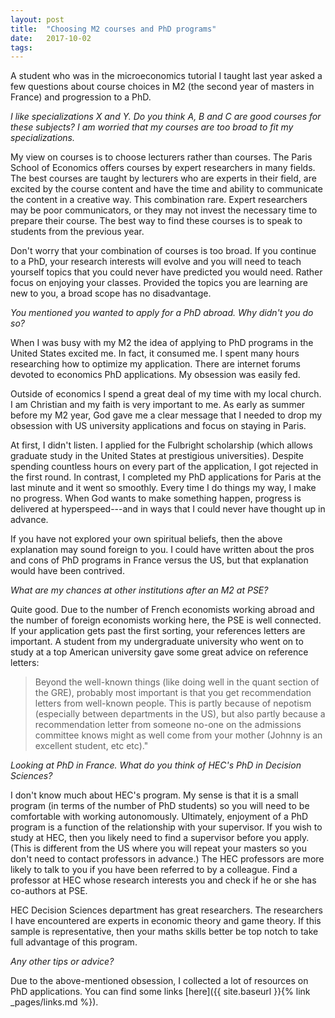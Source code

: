 ```yaml
---
layout: post
title:  "Choosing M2 courses and PhD programs"
date:   2017-10-02
tags:
---
```


A student who was in the microeconomics tutorial I taught last year asked a few questions about course choices in M2 (the second year of masters in France) and progression to a PhD.

*I like specializations X and Y. Do you think A, B and C are good courses for these subjects? I am worried that my courses are too broad to fit my specializations.*

My view on courses is to choose lecturers rather than courses. The Paris School of Economics offers courses by expert researchers in many fields. The best courses are taught by lecturers who are experts in their field, are excited by the course content and have the time and ability to communicate the content in a creative way. This combination rare. Expert researchers may be poor communicators, or they may not invest the necessary time to prepare their course. The best way to find these courses is to speak to students from the previous year.

Don't worry that your combination of courses is too broad. If you continue to a PhD, your research interests will evolve and you will need to teach yourself topics that you could never have predicted you would need. Rather focus on enjoying your classes. Provided the topics you are learning are new to you, a broad scope has no disadvantage.

*You mentioned you wanted to apply for a PhD abroad. Why didn't you do so?*

When I was busy with my M2 the idea of applying to PhD programs in the United States excited me. In fact, it consumed me. I spent many hours researching how to optimize my application. There are internet forums devoted to economics PhD applications. My obsession was easily fed.

Outside of economics I spend a great deal of my time with my local church. I am Christian and my faith is very important to me. As early as summer before my M2 year, God gave me a clear message that I needed to drop my obsession with US university applications and focus on staying in Paris.

At first, I didn't listen. I applied for the Fulbright scholarship (which allows graduate study in the United States at prestigious universities). Despite spending countless hours on every part of the application, I got rejected in the first round. In contrast, I completed my PhD applications for Paris at the last minute and it went so smoothly. Every time I do things my way, I make no progress. When God wants to make something happen, progress is delivered at hyperspeed---and in ways that I could never have thought up in advance.

If you have not explored your own spiritual beliefs, then the above explanation may sound foreign to you. I could have written about the pros and cons of PhD programs in France versus the US, but that explanation would have been contrived.

*What are my chances at other institutions after an M2 at PSE?*

Quite good. Due to the number of French economists working abroad and the number of foreign economists working here, the PSE is well connected. If your application gets past the first sorting, your references letters are important. A student from my undergraduate university who went on to study at a top American university gave some great advice on reference letters:
>Beyond the well-known things (like doing well in the quant section of the GRE), probably most important is that you get recommendation letters from well-known people. This is partly because of nepotism (especially between departments in the US), but also partly because a recommendation letter from someone no-one on the admissions committee knows might as well come from your mother (Johnny is an excellent student, etc etc)."

*Looking at PhD in France. What do you think of HEC's PhD in Decision Sciences?*

I don't know much about HEC's program. My sense is that it is a small program (in terms of the number of PhD students) so you will need to be comfortable with working autonomously. Ultimately, enjoyment of a PhD program is a function of the relationship with your supervisor. If you wish to study at HEC, then you likely need to find a supervisor before you apply. (This is different from the US where you will repeat your masters so you don't need to contact professors in advance.) The HEC professors are more likely to talk to you if you have been referred to by a colleague. Find a professor at HEC whose research interests you and check if he or she has co-authors at PSE.

HEC Decision Sciences department has great researchers. The researchers I have encountered are experts in economic theory and game theory. If this sample is representative, then your maths skills better be top notch to take full advantage of this program.

*Any other tips or advice?*

Due to the above-mentioned obsession, I collected a lot of resources on PhD applications. You can find some links [here]({{ site.baseurl }}{% link _pages/links.md %}).
